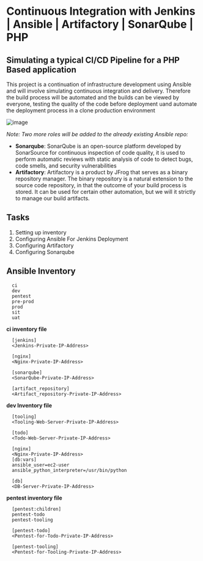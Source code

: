 # Continuous Integration with Jenkins | Ansible | Artifactory | SonarQube | PHP

## Simulating a typical CI/CD Pipeline for a PHP Based application

This project is a continuation of infrastructure development using Ansible and will involve simulating continuous integration and delivery. Therefore the build process will be automated and the builds can be viewed by everyone, testing the quality of the code before deployment uand automate the deployment process in a clone production environment

![image](https://user-images.githubusercontent.com/30922643/123549349-8f8ac280-d760-11eb-8436-21503760f4d8.png)

*Note: Two more roles will be added to the already existing Ansible repo:*
  - **Sonarqube**: SonarQube is an open-source platform developed by SonarSource for continuous inspection of code quality, it is used
to perform automatic reviews with static analysis of code to detect bugs, code smells, and security vulnerabilities
  - **Artifactory**: Artifactory is a product by JFrog that serves as a binary repository manager. The binary repository is a natural
extension to the source code repository, in that the outcome of your build process is stored. It can be used for certain
other automation, but we will it strictly to manage our build artifacts.

## Tasks
  1.  Setting up inventory
  2.  Configuring Ansible For Jenkins Deployment
  3.  Configuring Artifactory
  4.  Configuring Sonarqube

## Ansible Inventory

      ci
      dev
      pentest
      pre-prod
      prod
      sit
      uat
      
**ci inventory file**

      [jenkins]
      <Jenkins-Private-IP-Address>
      
      [nginx]
      <Nginx-Private-IP-Address>
      
      [sonarqube]
      <SonarQube-Private-IP-Address>
      
      [artifact_repository]
      <Artifact_repository-Private-IP-Address>
      
**dev Inventory file**
  
      [tooling]
      <Tooling-Web-Server-Private-IP-Address>
      
      [todo]
      <Todo-Web-Server-Private-IP-Address>
      
      [nginx]
      <Nginx-Private-IP-Address>
      [db:vars]
      ansible_user=ec2-user
      ansible_python_interpreter=/usr/bin/python
      
      [db]
      <DB-Server-Private-IP-Address>
      
**pentest inventory file**

      [pentest:children]
      pentest-todo
      pentest-tooling
      
      [pentest-todo]
      <Pentest-for-Todo-Private-IP-Address>
      
      [pentest-tooling]
      <Pentest-for-Tooling-Private-IP-Address>     
